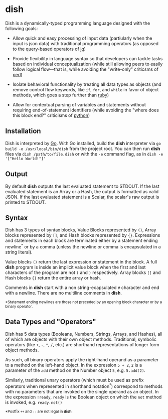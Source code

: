 # dish
Dish is a dynamically-typed programming language designed with the following goals:

* Allow quick and easy processing of input data (partiularly when the input is json data) with traditional programming operators (as opposed to the query-based operators of [jq](https://github.com/stedolan/jq#readme))

* Provide flexibility in language syntax so that developers can tackle tasks based on individual conceptualization (while still allowing peers to easily follow logical flow--that is, while avoiding the "write-only" criticsms of [perl](https://github.com/Perl/perl5#readme))

* Isolate behavioral functionality by treating all data types as objects (and remove control flow keywords, like `if`, `for`, and `while` in favor of object methods, which goes a step further than [ruby](https://github.com/ruby/ruby#readme))

* Allow for contextual parsing of variables and statements without requiring end-of-statement identifiers (while avoiding the "where does this block end?" criticisms of [python](https://github.com/python/cpython#readme))

## Installation
Dish is interpreted by [Go](https://github.com/golang/go#readme). With Go installed, build the **dish** interpreter via `go build -o /usr/local/bin/dish` from the project root. You can then run **dish** files via `dish /path/to/file.dish` or with the `-e` command flag, as in `dish -e '["Hello World!"]'`

## Output
By default **dish** outputs the last evaluated statement to STDOUT. If the last evaluated statement is an Array or a Hash, the output is formatted as valid JSON. If the last evaluated statement is a Scalar, the scalar's raw output is printed to STDOUT.

## Syntax
Dish has 3 types of syntax blocks, Value Blocks represented by `()`, Array blocks represented by `[]`, and Hash blocks represented by `{}`. Expressions and statements in each block are terminated either by a statement ending newline<sup>*</sup> or by a comma (unless the newline or comma is encapsulated in a string literal).

Value blocks `()` return the last expression or statement in the block. A full **dish** program is inside an implicit value block when the first and last characters of the program are not `(` and `)` respectively. Array blocks `[]` and Hash blocks `{}` return the entire array or hash.

Comments in **dish** start with a non string-ecapsulated `#` character and end with a newline. There are no multiline comments in **dish**.

<sub>*Statement ending newlines are those not preceded by an opening block character or by a binary operator.</sub>

## Data Types and "Operators"
Dish has 5 data types (Booleans, Numbers, Strings, Arrays, and Hashes), all of which are objects with their own object methods. Traditional, symbolic operators (like `+`, `-`, `*`, `/`, etc.) are shorthand representations of longer form object methods.

As such, all binary operators apply the right-hand operand as a parameter to a method on the left-hand object. In the expression `5 + 2`, `2` is a parameter of the `add` method on the Number object `5`, e.g. `5.add(2)`.

Similarly, traditional unary operators (which must be used as prefix operators when represented in shorthand notation<sup>*</sup>) correspond to methods with no parameters that are invoked on the single operand as an object. In the expression `!ready`, `ready` is the Boolean object on which the `not` method is invoked, e.g. `ready.not()` 

<sub>*Postfix `++` and `--` are not legal in **dish**</sub>
